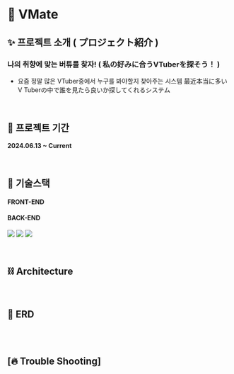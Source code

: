 # 🎼 VMate

## ✨ 프로젝트 소개 ( プロジェクト紹介 )
### 나의 취향에 맞는 버튜를 찾자! ( 私の好みに合うVTuberを探そう！ )
- 요즘 정말 많은 VTuber중에서 누구를 봐야할지 찾아주는 시스템 最近本当に多いV Tuberの中で誰を見たら良いか探してくれるシステム

<br>

## 📆 프로젝트 기간
**2024.06.13 ~ Current**

<br>

## 📒 기술스택
#### FRONT-END

#### BACK-END
<img src="https://img.shields.io/badge/Spring-6DB33F?style=for-the-badge&logo=Spring&logoColor=white"/> <img src="https://img.shields.io/badge/Spring Boot-6DB33F?style=for-the-badge&logo=Spring Boot&logoColor=white"/> <img src="https://img.shields.io/badge/Spring Security-6DB33F?style=for-the-badge&logo=Spring Security&logoColor=white"/> <br>

<br>

## ⛓ Architecture
<br>

## 🧱 ERD
<br>

<br>

## [🔥 Trouble Shooting]

<br>
